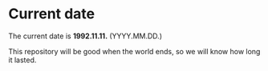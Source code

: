 # Current date

The current date is **1992.11.11.** (YYYY.MM.DD.)

This repository will be good when the world ends, so we will know how long it lasted.
